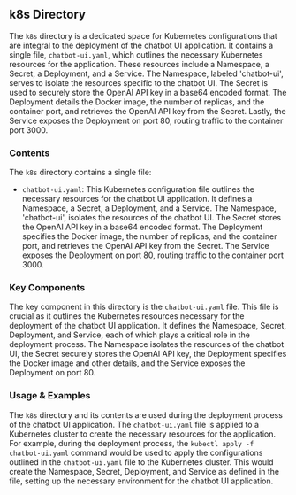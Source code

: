 
## k8s Directory

The `k8s` directory is a dedicated space for Kubernetes configurations that are integral to the deployment of the chatbot UI application. It contains a single file, `chatbot-ui.yaml`, which outlines the necessary Kubernetes resources for the application. These resources include a Namespace, a Secret, a Deployment, and a Service. The Namespace, labeled 'chatbot-ui', serves to isolate the resources specific to the chatbot UI. The Secret is used to securely store the OpenAI API key in a base64 encoded format. The Deployment details the Docker image, the number of replicas, and the container port, and retrieves the OpenAI API key from the Secret. Lastly, the Service exposes the Deployment on port 80, routing traffic to the container port 3000.

### Contents

The `k8s` directory contains a single file:

- `chatbot-ui.yaml`: This Kubernetes configuration file outlines the necessary resources for the chatbot UI application. It defines a Namespace, a Secret, a Deployment, and a Service. The Namespace, 'chatbot-ui', isolates the resources of the chatbot UI. The Secret stores the OpenAI API key in a base64 encoded format. The Deployment specifies the Docker image, the number of replicas, and the container port, and retrieves the OpenAI API key from the Secret. The Service exposes the Deployment on port 80, routing traffic to the container port 3000.

### Key Components

The key component in this directory is the `chatbot-ui.yaml` file. This file is crucial as it outlines the Kubernetes resources necessary for the deployment of the chatbot UI application. It defines the Namespace, Secret, Deployment, and Service, each of which plays a critical role in the deployment process. The Namespace isolates the resources of the chatbot UI, the Secret securely stores the OpenAI API key, the Deployment specifies the Docker image and other details, and the Service exposes the Deployment on port 80.

### Usage & Examples

The `k8s` directory and its contents are used during the deployment process of the chatbot UI application. The `chatbot-ui.yaml` file is applied to a Kubernetes cluster to create the necessary resources for the application. For example, during the deployment process, the `kubectl apply -f chatbot-ui.yaml` command would be used to apply the configurations outlined in the `chatbot-ui.yaml` file to the Kubernetes cluster. This would create the Namespace, Secret, Deployment, and Service as defined in the file, setting up the necessary environment for the chatbot UI application.
